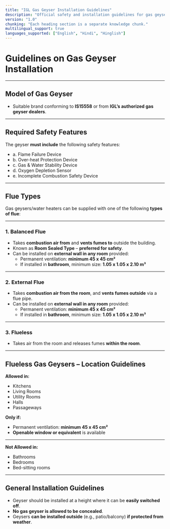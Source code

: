 ```yaml
---
title: "IGL Gas Geyser Installation Guidelines"
description: "Official safety and installation guidelines for gas geysers (multilingual-ready)"
version: "1.0"
chunking: "Each heading section is a separate knowledge chunk."
multilingual_support: true
languages_supported: ["English", "Hindi", "Hinglish"]
---
```


# Guidelines on Gas Geyser Installation

---

## Model of Gas Geyser
<!-- synonyms: Model of Gas Geyser | Gas geyser model | Water heater model | Geyser model | gas geyser type | गैस गीजर मॉडल | जल हीटर मॉडल | गैस वॉटर हीटर मॉडल | model of gas geyser -->

- Suitable brand conforming to **IS15558** or from **IGL’s authorized gas geyser dealers**.

---

## Required Safety Features
<!-- synonyms: Required Safety Features | Safety features | Geyser safety | Safety devices | सुरक्षा विशेषताएँ | सुरक्षा फीचर | सेफ्टी फीचर | सुरक्षा उपकरण | required safety features -->

The geyser **must include** the following safety features:

- a. Flame Failure Device
- b. Over-heat Protection Device
- c. Gas & Water Stability Device
- d. Oxygen Depletion Sensor
- e. Incomplete Combustion Safety Device

---

## Flue Types
<!-- synonyms: Flue Types | Types of flue | Flue type | Vent types | Chimney types | फ्ल्यू प्रकार | चिमनी प्रकार | वेंट प्रकार | flue types -->

Gas geysers/water heaters can be supplied with one of the following **types of flue**:

---

### 1. Balanced Flue
<!-- synonyms: 1. Balanced Flue | balanced flue | Room sealed type | sealed flue | बैलेंस्ड फ्ल्यू | रूम सील्ड प्रकार | balanced vent | 1. balanced flue | 1 balanced flue -->

- Takes **combustion air from** and **vents fumes to** outside the building.
- Known as **Room Sealed Type** – **preferred for safety**.
- Can be installed on **external wall in any room** provided:
  - Permanent ventilation: **minimum 45 x 45 cm²**
  - If installed in **bathroom**, minimum size: **1.05 x 1.05 x 2.10 m³**

---

### 2. External Flue
<!-- synonyms: 2. External Flue | external flue | external vent | room air intake flue | बाहरी फ्ल्यू | एक्सटर्नल फ्ल्यू | बाहरी चिमनी | 2. external flue | 2 external flue -->

- Takes **combustion air from the room**, and **vents fumes outside** via a flue pipe.
- Can be installed on **external wall in any room** provided:
  - Permanent ventilation: **minimum 45 x 45 cm²**
  - If installed in **bathroom**, minimum size: **1.05 x 1.05 x 2.10 m³**

---

### 3. Flueless
<!-- synonyms: 3. Flueless | flueless | without flue | room vent type | फ्ल्यूलेस | बिना चिमनी | no flue | 3. flueless | 3 flueless -->

- Takes air from the room and releases fumes **within the room**.

---

## Flueless Gas Geysers – Location Guidelines
<!-- synonyms: Flueless Gas Geysers – Location Guidelines | Flueless geyser locations | Location guidelines for flueless geyser | फ्ल्यूलेस गीजर स्थान | बिना फ्ल्यू गीजर स्थान | स्थापना स्थान दिशानिर्देश | flueless gas geysers – location guidelines | flueless gas geysers  location guidelines -->

**Allowed in:**

- Kitchens
- Living Rooms
- Utility Rooms
- Halls
- Passageways

**Only if:**

- Permanent ventilation: **minimum 45 x 45 cm²**
- **Openable window or equivalent** is available

---

**Not Allowed in:**

- Bathrooms
- Bedrooms
- Bed-sitting rooms

---

## General Installation Guidelines
<!-- synonyms: General Installation Guidelines | installation guidelines | installation instructions | स्थापना दिशानिर्देश | इंस्टॉलेशन गाइडलाइन | installation tips | setup guidelines | general installation guidelines -->

- Geyser should be installed at a height where it can be **easily switched off**.
- **No gas geyser is allowed to be concealed**.
- Geysers **can be installed outside** (e.g., patio/balcony) **if protected from weather**.
